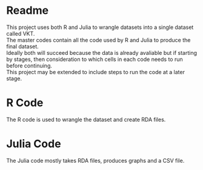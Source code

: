# Readme
This project uses both R and Julia to wrangle datasets into a single dataset called
VKT.
<br/>
The master codes contain all the code used by R and Julia to produce the final dataset.
<br/>
Ideally both will succeed because the data is already avaliable but if starting by stages,
then consideration to which cells in each code needs to run before continuing.
<br/>
This project may be extended to include steps to run the code at a later stage.


# R Code
The R code is used to wrangle the dataset and create RDA files.

# Julia Code
The Julia code mostly takes RDA files, produces graphs and a CSV file.